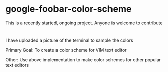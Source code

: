 # google-foobar-color-scheme
This is a recently started, ongoing project. Anyone is welcome to contribute
#
I have uploaded a picture of the terminal to sample the colors 

Primary Goal:
To create a color scheme for VIM text editor 

Other:
Use above implementation to make color schemes for other popular text editors
